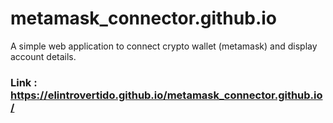 # metamask_connector.github.io
A simple web application to connect crypto wallet (metamask) and display account details.

### Link : https://elintrovertido.github.io/metamask_connector.github.io/

